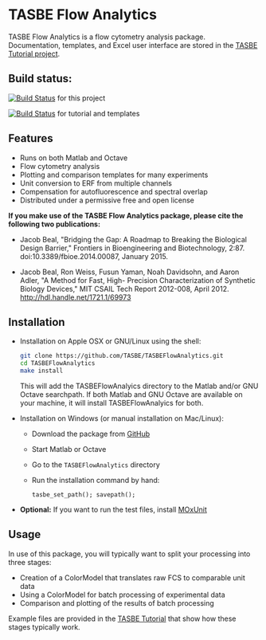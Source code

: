 # TASBE Flow Analytics

TASBE Flow Analytics is a flow cytometry analysis package. 
Documentation, templates, and Excel user interface are stored in the [TASBE Tutorial project](https://github.com/TASBE/TASBEFlowAnalytics-tutorial).

## Build status:
[![Build Status](https://travis-ci.org/TASBE/TASBEFlowAnalytics.svg?branch=master)](https://travis-ci.org/TASBE/TASBEFlowAnalytics) for this project

[![Build Status](https://travis-ci.org/TASBE/TASBEFlowAnalytics-Tutorial.svg?branch=master)](https://travis-ci.org/TASBE/TASBEFlowAnalytics-Tutorial) for tutorial and templates

## Features

- Runs on both Matlab and Octave
- Flow cytometry analysis
- Plotting and comparison templates for many experiments
- Unit conversion to ERF from multiple channels
- Compensation for autofluorescence and spectral overlap
- Distributed under a permissive free and open license

**If you make use of the TASBE Flow Analytics package, please cite
the following two publications:**

* Jacob Beal, "Bridging the Gap: A Roadmap to Breaking the Biological
  Design Barrier," Frontiers in Bioengineering and Biotechnology,
  2:87. doi:10.3389/fbioe.2014.00087, January 2015.

* Jacob Beal, Ron Weiss, Fusun Yaman, Noah Davidsohn, and Aaron Adler,
  "A Method for Fast, High- Precision Characterization of Synthetic
  Biology Devices," MIT CSAIL Tech Report 2012-008, April 2012. 
  http://hdl.handle.net/1721.1/69973

## Installation

- Installation on Apple OSX or GNU/Linux using the shell:

    ```bash
    git clone https://github.com/TASBE/TASBEFlowAnalytics.git
    cd TASBEFlowAnalytics
    make install
    ```
    This will add the TASBEFlowAnalyics directory to the Matlab and/or GNU Octave searchpath. If both Matlab and GNU Octave are available on your machine, it will install TASBEFlowAnalyics for both.

- Installation on Windows (or manual installation on Mac/Linux):
  - Download the package from [GitHub](https://github.com/TASBE/TASBEFlowAnalyics)
  - Start Matlab or Octave
  - Go to the ``TASBEFlowAnalytics`` directory
  - Run the installation command by hand:
  
      ```
    tasbe_set_path(); savepath();
    ```
- **Optional:** If you want to run the test files, install [MOxUnit](https://github.com/MOxUnit/MOxUnit)

## Usage

In use of this package, you will typically want to split your
processing into three stages:

- Creation of a ColorModel that translates raw FCS to comparable unit data
- Using a ColorModel for batch processing of experimental data
- Comparison and plotting of the results of batch processing

Example files are provided in the [TASBE Tutorial](https://github.com/TASBE/TASBEFlowAnalytics-tutorial) that show how these stages typically work.

